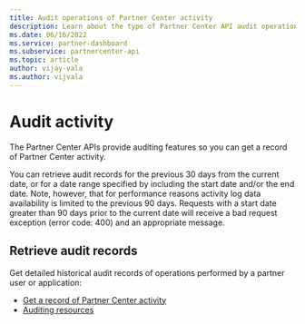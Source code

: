 ```yaml
---
title: Audit operations of Partner Center activity
description: Learn about the type of Partner Center API audit operations you can use to get a record of Partner Center activity.
ms.date: 06/16/2022
ms.service: partner-dashboard
ms.subservice: partnercenter-api
ms.topic: article
author: vijay-vala
ms.author: vijvala
---
```


# Audit activity

The Partner Center APIs provide auditing features so you can get a record of Partner Center activity.

You can retrieve audit records for the previous 30 days from the current date, or for a date range specified by including the start date and/or the end date. Note, however, that for performance reasons activity log data availability is limited to the previous 90 days. Requests with a start date greater than 90 days prior to the current date will receive a bad request exception (error code: 400) and an appropriate message.

## Retrieve audit records

Get detailed historical audit records of operations performed by a partner user or application:

- [Get a record of Partner Center activity](get-a-record-of-partner-center-activity-by-user.md)
- [Auditing resources](auditing-resources.md)
